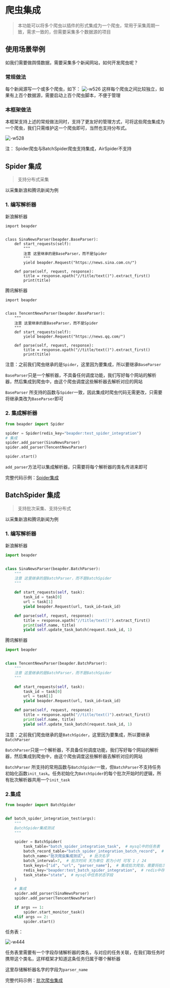 # 爬虫集成

 > 本功能可以将多个爬虫以插件的形式集成为一个爬虫，常用于采集周期一致，需求一致的，但需要采集多个数据源的项目
 
 
## 使用场景举例

如我们需要做舆情数据，需要采集多个新闻网站，如何开发爬虫呢？

### 常规做法

每个新闻源写一个或多个爬虫，如下：
![-w526](http://markdown-media.oss-cn-beijing.aliyuncs.com/2021/03/03/16146986664270.jpg)
这样每个爬虫之间比较独立，如果有上百个数据源，需要启动上百个爬虫脚本，不便于管理

### 本框架做法

本框架支持上述的常规做法同时，支持了更友好的管理方式，可将这些爬虫集成为一个爬虫，我们只需维护这一个爬虫即可，当然也支持分布式。

![-w528](http://markdown-media.oss-cn-beijing.aliyuncs.com/2021/03/03/16146992324366.jpg)

注： Spider爬虫与BatchSpider爬虫支持集成，AirSpider不支持

## Spider 集成

> 支持分布式采集

以采集新浪和腾讯新闻为例

### 1. 编写解析器

新浪解析器
```
import beapder


class SinaNewsParser(beapder.BaseParser):
    def start_requests(self):
        """
        注意 这里继承的是BaseParser，而不是Spider
        """
        yield beapder.Request("https://news.sina.com.cn/")

    def parse(self, request, response):
        title = response.xpath("//title/text()").extract_first()
        print(title)
```

腾讯解析器
```
import beapder


class TencentNewsParser(beapder.BaseParser):
    """
    注意 这里继承的是BaseParser，而不是Spider
    """
    def start_requests(self):
        yield beapder.Request("https://news.qq.com/")

    def parse(self, request, response):
        title = response.xpath("//title/text()").extract_first()
        print(title)
```

注意：之前我们爬虫继承的是`Spider`，这里因为要集成，所以要继承`BaseParser`

`BaseParser`只是一个解析器，不具备任何调度功能，我们写好每个网站的解析器，然后集成到爬虫中，由这个爬虫调度这些解析器去解析对应的网站

`BaseParser` 所支持的函数与`Spider`一致，因此集成时爬虫代码无需更改，只需要将继承类改为`BaseParser`即可

### 2. 集成解析器

```python
from beapder import Spider

spider = Spider(redis_key="beapder:test_spider_integration")
# 集成
spider.add_parser(SinaNewsParser)
spider.add_parser(TencentNewsParser)

spider.start()
``` 

`add_parser`方法可以集成解析器，只需要将每个解析器的类名传进来即可

完整代码示例：[Spider集成](https://github.com/Boris-code/beapder/tree/master/tests/spider-integration)

## BatchSpider 集成

> 支持批次采集、支持分布式

以采集新浪和腾讯新闻为例

### 1. 编写解析器

新浪解析器

```python
import beapder


class SinaNewsParser(beapder.BatchParser):
    """
    注意 这里继承的是BatchParser，而不是BatchSpider
    """
    
    def start_requests(self, task):
        task_id = task[0]
        url = task[1]
        yield beapder.Request(url, task_id=task_id)

    def parse(self, request, response):
        title = response.xpath("//title/text()").extract_first()
        print(self.name, title)
        yield self.update_task_batch(request.task_id, 1)
```

腾讯解析器

```python
import beapder


class TencentNewsParser(beapder.BatchParser):
    """
    注意 这里继承的是BatchParser，而不是BatchSpider
    """

    def start_requests(self, task):
        task_id = task[0]
        url = task[1]
        yield beapder.Request(url, task_id=task_id)

    def parse(self, request, response):
        title = response.xpath("//title/text()").extract_first()
        print(self.name, title)
        yield self.update_task_batch(request.task_id, 1)
```

注意：之前我们爬虫继承的是`BatchSpider`，这里因为要集成，所以要继承`BatchParser`

`BatchParser`只是一个解析器，不具备任何调度功能，我们写好每个网站的解析器，然后集成到爬虫中，由这个爬虫调度这些解析器去解析对应的网站

`BatchParser` 所支持的常用函数与`BatchSpider`一致，但`BatchParser`不支持任务初始化函数`init_task`。任务初始化为`BatchSpider`的每个批次开始时的逻辑，所有批次解析器共用一个`init_task`

### 2.集成

```python
from beapder import BatchSpider


def batch_spider_integration_test(args):
    """
    BatchSpider集成测试
    """

    spider = BatchSpider(
        task_table="batch_spider_integration_task",  # mysql中的任务表
        batch_record_table="batch_spider_integration_batch_record",  # mysql中的批次记录表
        batch_name="批次爬虫集成测试",  # 批次名字
        batch_interval=7,  # 批次时间 天为单位 若为小时 可写 1 / 24
        task_keys=["id", "url", "parser_name"],  # 集成批次爬虫，需要将批次爬虫的名字取出来，任务分发时才知道分发到哪个模板上
        redis_key="beapder:test_batch_spider_integration",  # redis中存放request等信息的根key
        task_state="state",  # mysql中任务状态字段
    )

    # 集成
    spider.add_parser(SinaNewsParser)
    spider.add_parser(TencentNewsParser)

    if args == 1:
        spider.start_monitor_task()
    elif args == 2:
        spider.start()
```

任务表：

![-w444](http://markdown-media.oss-cn-beijing.aliyuncs.com/2021/03/03/16147423559139.jpg)

任务表里需要有一个字段存储解析器的类名，与对应的任务关联，在我们取任务时携带这个类名，这样框架才知道这条任务归属于哪个解析器

这里存储解析器名字的字段为`parser_name`

完整代码示例：[批次爬虫集成](https://github.com/Boris-code/beapder/tree/master/tests/batch-spider-integration)